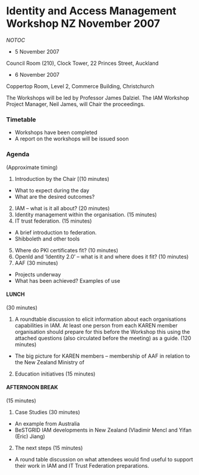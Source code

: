 # Identity and Access Management Workshop NZ November 2007

_*NOTOC*_

- 5 November 2007

Council Room (210), Clock Tower, 22 Princes Street, Auckland
- 6 November 2007

Coppertop  Room, Level 2, Commerce Building, Christchurch

The Workshops will be led by Professor James Dalziel. The IAM Workshop Project Manager, Neil James, will Chair the proceedings.

### Timetable

- Workshops have been completed
- A report on the workshops will be issued soon

### Agenda

(Approximate timing)

1. Introduction by the Chair	[(10 minutes)
	
- What to expect during the day
- What are the desired outcomes?
2. IAM – what is it all about?	(20 minutes)
3. Identity management within the organisation.	(15 minutes)
4. IT trust federation. 	(15 minutes)
	
- A brief introduction to federation.
- Shibboleth and other tools
5. Where do PKI certificates fit?  	(10 minutes)
6. OpenId and ‘Identity 2.0’ – what is it and where does it fit? 	(10 minutes)
7. AAF 		(30 minutes)
	
- Projects underway
- What has been achieved? Examples of use

#### LUNCH

(30 minutes)

1. A roundtable discussion to elicit information about each organisations capabilities in IAM. At least one person from each KAREN member organisation should  prepare for this before the Workshop this using the attached questions (also circulated before the meeting) as a guide. 	(120 minutes)
	
- The big picture for KAREN members – membership of AAF in relation to the New Zealand Ministry of
2. Education initiatives 	(15 minutes)

#### AFTERNOON BREAK

(15 minutes)

1. Case Studies		(30 minutes)
	
- An example from Australia
- BeSTGRID IAM developments in New Zealand (Vladimir Mencl and Yifan (Eric) Jiang)
2. The next steps 	(15 minutes)
	
- A round table discussion on what attendees would find useful to support their work in IAM and IT Trust Federation preparations.
